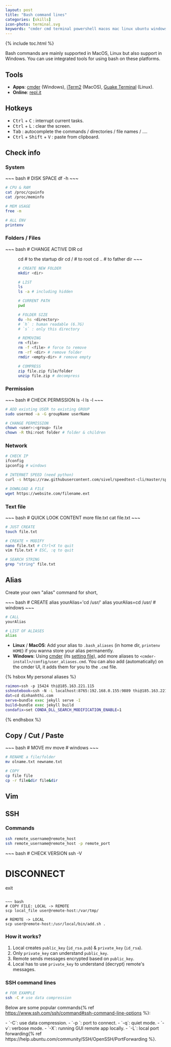 ```yaml
---
layout: post
title: "Bash command lines"
categories: [skills]
icon-photo: terminal.svg
keywords: "cmder cmd terminal powershell macos mac linux ubuntu windows vim editor ssh connection download wget check ip permission administrator block compress file zip rar unzip RAM CPU printenv environmental variables alias quick command quick shortcut"
---
```


{% include toc.html %}

Bash commands are mainly supported in MacOS, Linux but also support in Windows. You can use integrated tools for using bash on these platforms.

## Tools

- **Apps**: [cmder](https://cmder.net/) (Windows), [iTerm2](https://www.iterm2.com/) (MacOS), [Guake Terminal](http://guake-project.org/) (Linux).
- **Online**: [repl.it](https://repl.it/languages/bash)

## Hotkeys

- <kbd>Ctrl</kbd> + <kbd>C</kbd> : interrupt current tasks.
- <kbd>Ctrl</kbd> + <kbd>L</kbd> : clear the screen.
- <kbd>Tab</kbd> : autocomplete the commands / directories / file names / ....
- <kbd>Ctrl</kbd> + <kbd>Shift</kbd> + <kbd>V</kbd> : paste from clipboard.

## Check info

### System

<div class="flex-auto-equal-2" markdown="1">
~~~ bash
# DISK SPACE
df -h
~~~

~~~ bash
# CPU & RAM
cat /proc/cpuinfo
cat /proc/meminfo
~~~

~~~ bash
# MEM USAGE
free -m
~~~

~~~ bash
# ALL ENV
printenv
~~~
</div>

### Folders / Files

<div class="flex-auto-equal-2" markdown="1">
~~~ bash
# CHANGE ACTIVE DIR
cd <dir>
cd # to the startup dir
cd / # to root
cd .. # to father dir
~~~

~~~ bash
# CREATE NEW FOLDER
mkdir <dir>
~~~

~~~ bash
# LIST
ls 
ls -a # including hidden
~~~

~~~ bash
# CURRENT PATH
pwd
~~~

~~~ bash
# FOLDER SIZE
du -hs <directory>
# `h` : human readable (6.7G)
# `s` : only this directory
~~~

~~~ bash
# REMOVING
rm <file>
rm -f <file> # force to remove
rm -rf <dir> # remove folder
rmdir <empty-dir> # remove empty
~~~

~~~ bash
# COMPRESS
zip file.zip file/folder
unzip file.zip # decompress
~~~
</div>

### Permission

<div class="flex-auto-equal-2" markdown="1">
~~~ bash
# CHECK PERMISSION
ls -l 
ls -l <file>
~~~

~~~ bash
# ADD existing USER to existing GROUP
sudo usermod -a -G groupName userName
~~~

~~~ bash
# CHANGE PERMISSION
chown <user>:<group> file
chown -R thi:root folder # folder & children
~~~
</div>

### Network

~~~ bash
# CHECK IP
ifconfig
ipconfig # windows
~~~

~~~ bash
# INTERNET SPEED (need python)
curl -s https://raw.githubusercontent.com/sivel/speedtest-cli/master/speedtest.py | python -
~~~

~~~ bash
# DOWNLOAD A FILE
wget https://website.com/filename.ext
~~~

### Text file

<div class="flex-auto-equal-2" markdown="1">
~~~ bash
# QUICK LOOK CONTENT
more file.txt
cat file.txt
~~~

~~~ bash
# JUST CREATE
touch file.txt
~~~

~~~ bash
# CREATE + MODIFY
nano file.txt # Ctrl+X to quit
vim file.txt # ESC, :q to quit
~~~

~~~ bash
# SEARCH STRING
grep "string" file.txt
~~~
</div>

## Alias

Create your own "alias" command for short,

<div class="flex-auto-equal-2" markdown="1">
~~~ bash
# CREATE
alias yourAlias='cd /usr/'
alias yourAlias=cd /usr/ # windows
~~~

~~~ bash
# CALL
yourAlias

# LIST OF ALIASES
alias
~~~
</div>

- **Linux** / **MacOS**: Add your alias to `.bash_aliases` (in home dir, `printenv HOME`) if you wanna store your alias permanently.
- **Windows**: Using [cmder](https://cmder.net/) (its [setting file](/files/cmderSetting.xml)), add more aliases to `<cmder-install>/config/user_aliases.cmd`. You can also add (automatically) on the cmder UI, it adds them for you to the `.cmd` file.

{% hsbox My personal aliases %}
~~~ bash
raimon=ssh -p 15424 thi@185.163.221.115
sshnotebook=ssh -N -L localhost:8765:192.168.0.155:9889 thi@185.163.221.115 -p 15424
dat=cd dinhanhthi.com
serve=bundle exec jekyll serve -I
build=bundle exec jekyll build
condafix=set CONDA_DLL_SEARCH_MODIFICATION_ENABLE=1
~~~
{% endhsbox %} 


## Copy / Cut / Paste

<div class="flex-auto-equal-2" markdown="1">
~~~ bash
# MOVE
mv <old-dir> <new-dir>
move <old-dir> <new-dir> # windows
~~~

~~~ bash
# RENAME a file/folder
mv olname.txt newname.txt
~~~

~~~ bash
# COPY
cp file file
cp -r file&dir file&dir
~~~
</div>

## Vim

## SSH

### Commands

~~~ bash
ssh remote_username@remote_host
ssh remote_username@remote_host -p remote_port
~~~

<div class="flex-auto-equal-2" markdown="1">
~~~ bash
# CHECK VERSION
ssh -V

# DISCONNECT
exit
~~~

~~~ bash
# COPY FILE: LOCAL -> REMOTE
scp local_file user@remote-host:/var/tmp/

# REMOTE -> LOCAL
scp user@remote-host:/usr/local/bin/add.sh .
~~~
</div>

### How it works?

1. Local creates `public_key` (`id_rsa.pub`) & `private_key` (`id_rsa`).
2. Only `private_key` can understand `public_key`.
3. Remote sends messages encrypted based on `public_key`.
4. Local has to use `private_key` to understand (decrypt) remote's messages.

### SSH command lines

~~~ bash
# FOR EXAMPLE
ssh -C # use data compression
~~~

Below are some popular commands{% ref https://www.ssh.com/ssh/command#ssh-command-line-options %}:

<div class="two-columns-list" markdown="1">
- `-C`: use data compression.
- `-p <port>`: port to connect.
- `-q`: quiet mode.
- `-v`: verbose mode.
- `-X`: running GUI remote app locally.
- `-L`: local port forwarding{% ref https://help.ubuntu.com/community/SSH/OpenSSH/PortForwarding %}.
</div>